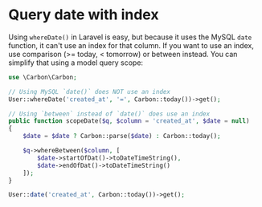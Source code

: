 # Query date with index

Using `whereDate()` in Laravel is easy, but because it uses the MySQL `date` function, it can't use an index for that column. If you want to use an index, use comparison (>= today, < tomorrow) or between instead. You can simplify that using a model query scope:
```php
use \Carbon\Carbon;

// Using MySQL `date()` does NOT use an index
User::whereDate('created_at', '=', Carbon::today())->get();

// Using `between` instead of `date()` does use an index
public function scopeDate($q, $column = 'created_at', $date = null)
{
    $date = $date ? Carbon::parse($date) : Carbon::today();

    $q->whereBetween($column, [
        $date->startOfDat()->toDateTimeString(),
        $date->endOfDat()->toDateTimeString()
    ]);
}

User::date('created_at', Carbon::today())->get();
```
